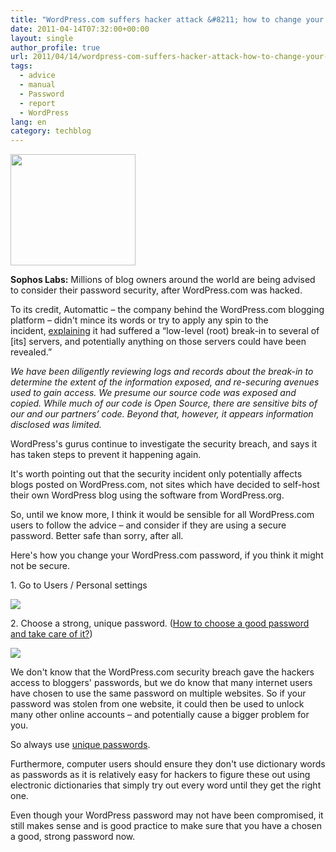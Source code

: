 ```yaml
---
title: "WordPress.com suffers hacker attack &#8211; how to change your password"
date: 2011-04-14T07:32:00+00:00
layout: single
author_profile: true
url: 2011/04/14/wordpress-com-suffers-hacker-attack-how-to-change-your-password/
tags:
  - advice
  - manual
  - Password
  - report
  - WordPress
lang: en
category: techblog
---
```

<div dir="ltr" trbidi="on">
  <div>
    <a href="http://1.bp.blogspot.com/-M4hHNzGu-nk/TaXbdZIuHBI/AAAAAAAAD1Y/Zu38oSLhxAg/s1600/wordpress.png" imageanchor="1"><img border="0" height="178" src="http://1.bp.blogspot.com/-M4hHNzGu-nk/TaXbdZIuHBI/AAAAAAAAD1Y/Zu38oSLhxAg/s200/wordpress.png" width="200" /></a>
  </div>
  
  <p>
    <b>Sophos Labs:</b> Millions of blog owners around the world are being advised to consider their password security, after WordPress.com was hacked.
  </p>
  
  <p>
    To its credit, Automattic &#8211; the company behind the WordPress.com blogging platform &#8211; didn't mince its words or try to apply any spin to the incident, <a href="http://en.blog.wordpress.com/2011/04/13/security/">explaining</a> it had suffered a &#8220;low-level (root) break-in to several of [its] servers, and potentially anything on those servers could have been revealed.&#8221;
  </p>
  
  <p>
    <i>We have been diligently reviewing logs and records about the break-in to determine the extent of the information exposed, and re-securing avenues used to gain access. We presume our source code was exposed and copied. While much of our code is Open Source, there are sensitive bits of our and our partners’ code. Beyond that, however, it appears information disclosed was limited.</i>
  </p>
  
  <p>
    WordPress's gurus continue to investigate the security breach, and says it has taken steps to prevent it happening again.
  </p>
  
  <p>
    It's worth pointing out that the security incident only potentially affects blogs posted on WordPress.com, not sites which have decided to self-host their own WordPress blog using the software from WordPress.org.
  </p>
  
  <p>
    So, until we know more, I think it would be sensible for all WordPress.com users to follow the advice &#8211; and consider if they are using a secure password. Better safe than sorry, after all.
  </p>
  
  <p>
    Here's how you change your WordPress.com password, if you think it might not be secure.
  </p>
  
  <p>
  </p>
  
  <div>
  </div>
  
  <div>
  </div>
  
  <p>
    1. Go to Users / Personal settings
  </p>
  
  <p>
  </p>
  
  <div>
    <a href="http://4.bp.blogspot.com/-Flvm3bAqWl0/TaabP99CAjI/AAAAAAAAD1o/wbJVweCGNNQ/s1600/wordpress-personal-settings.jpg" imageanchor="1"><img border="0" src="http://4.bp.blogspot.com/-Flvm3bAqWl0/TaabP99CAjI/AAAAAAAAD1o/wbJVweCGNNQ/s1600/wordpress-personal-settings.jpg" /></a>
  </div>
  
  <p>
    2. Choose a strong, unique password. (<a href="/en/knowledge-base/security/passwords">How to choose a good password and take care of it?</a>)
  </p>
  
  <div>
    <a href="http://4.bp.blogspot.com/-fok5lmB1eDs/TaabOjljRoI/AAAAAAAAD1k/Tnunft1egRc/s1600/wordpress-password.jpg" imageanchor="1"><img border="0" src="http://4.bp.blogspot.com/-fok5lmB1eDs/TaabOjljRoI/AAAAAAAAD1k/Tnunft1egRc/s1600/wordpress-password.jpg" /></a>
  </div>
  
  <p>
    We don't know that the WordPress.com security breach gave the hackers access to bloggers' passwords, but we do know that many internet users have chosen to use the same password on multiple websites. So if your password was stolen from one website, it could then be used to unlock many other online accounts &#8211; and potentially cause a bigger problem for you.
  </p>
  
  <p>
    So always use <a href="/en/knowledge-base/security/passwords">unique passwords</a>.
  </p>
  
  <p>
    Furthermore, computer users should ensure they don't use dictionary words as passwords as it is relatively easy for hackers to figure these out using electronic dictionaries that simply try out every word until they get the right one.
  </p>
  
  <p>
    Even though your WordPress password may not have been compromised, it still makes sense and is good practice to make sure that you have a chosen a good, strong password now.
  </p>
</div>
